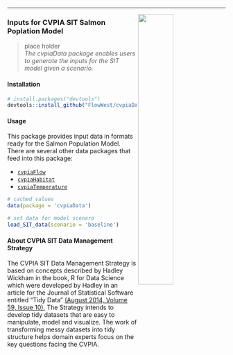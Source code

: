 -----
<img src="cvpia_logo.png" align="right" width="40%"/>

### Inputs for CVPIA SIT Salmon Poplation Model

> place holder   
*The cvpiaData package enables users to generate the inputs for the SIT model given a scenario.*
  
#### Installation

``` r
# install.packages("devtools")
devtools::install_github("FlowWest/cvpiaData")
```  

#### Usage
This package provides input data in formats ready for the Salmon Population Model. There are several
other data packages that feed into this package:    
* [`cvpiaFlow`](https://flowwest.github.io/cvpiaFlow/)
* [`cvpiaHabitat`](https://flowwest.github.io/cvpiaHabitat/) 
* [`cvpiaTemperature`](https://flowwest.github.io/cvpiaTemperature/) 

``` r
# cached values
data(package = 'cvpiaData')

# set data for model scenaro
load_SIT_data(scenario = 'baseline')
```

#### About CVPIA SIT Data Management Strategy    
The CVPIA SIT Data Management Strategy is based on concepts described by Hadley Wickham in the book, R for Data Science which were developed by Hadley in an article for the Journal of Statistical Software entitled “Tidy Data” [(August 2014, Volume 59, Issue 10).](https://www.jstatsoft.org/index.php/jss/article/view/v059i10/v59i10.pdf) The Strategy intends to develop tidy datasets that are easy to manipulate, model and visualize. The work of transforming messy datasets into tidy structure helps domain experts focus on the key questions facing the CVPIA. 

